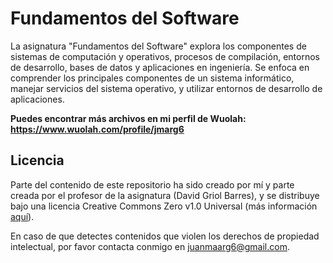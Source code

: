# Fundamentos del Software

La asignatura "Fundamentos del Software" explora los componentes de sistemas de computación y operativos, procesos de compilación, entornos de desarrollo, bases de datos y aplicaciones en ingeniería. Se enfoca en comprender los principales componentes de un sistema informático, manejar servicios del sistema operativo, y utilizar entornos de desarrollo de aplicaciones.

**Puedes encontrar más archivos en mi perfil de Wuolah: https://www.wuolah.com/profile/jmarg6**

## Licencia

Parte del contenido de este repositorio ha sido creado por mí y parte creada por el profesor de la asignatura (David Griol Barres), y se distribuye bajo una licencia Creative Commons Zero v1.0 Universal (más información [aquí](https://github.com/juanmaarg6/FS/blob/main/LICENSE)).

En caso de que detectes contenidos que violen los derechos de propiedad intelectual, por favor contacta conmigo en juanmaarg6@gmail.com.
